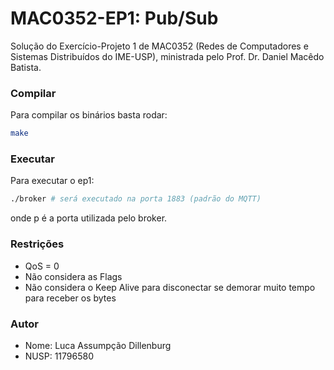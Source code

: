 # MAC0352-EP1: Pub/Sub
Solução do Exercício-Projeto 1 de MAC0352 (Redes de Computadores e Sistemas Distribuídos do IME-USP), ministrada pelo Prof. Dr. Daniel Macêdo Batista.

### Compilar
Para compilar os binários basta rodar:
```sh
make
```

### Executar
Para executar o ep1:
```sh
./broker # será executado na porta 1883 (padrão do MQTT)
```
onde p é a porta utilizada pelo broker.

### Restrições
- QoS = 0
- Não considera as Flags
- Não considera o Keep Alive para disconectar se demorar muito tempo para receber os bytes

### Autor
- Nome: Luca Assumpção Dillenburg
- NUSP: 11796580

